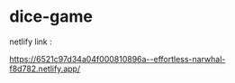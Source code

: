 # dice-game

netlify link : 

https://6521c97d34a04f000810896a--effortless-narwhal-f8d782.netlify.app/
